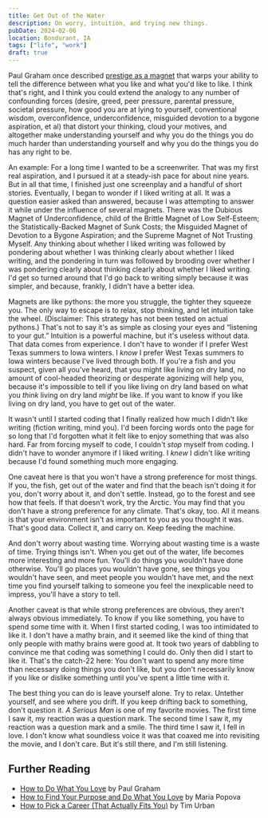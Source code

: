 ```yaml
---
title: Get Out of the Water
description: On worry, intuition, and trying new things.
pubDate: 2024-02-06
location: Bondurant, IA
tags: ["life", "work"]
draft: true
---
```


Paul Graham once described [prestige as a magnet](https://www.paulgraham.com/love.html) that warps your ability to tell the difference between what you like and what you'd like to like. I think that's right, and I think you could extend the analogy to any number of confounding forces (desire, greed, peer pressure, parental pressure, societal pressure, how good you are at lying to yourself, conventional wisdom, overconfidence, underconfidence, misguided devotion to a bygone aspiration, et al) that distort your thinking, cloud your motives, and altogether make understanding yourself and why you do the things you do much harder than understanding yourself and why you do the things you do has any right to be.

An example: For a long time I wanted to be a screenwriter. That was my first real aspiration, and I pursued it at a steady-ish pace for about nine years. But in all that time, I finished just one screenplay and a handful of short stories. Eventually, I began to wonder if I liked writing at all. It was a question easier asked than answered, because I was attempting to answer it while under the influence of several magnets. There was the Dubious Magnet of Underconfidence, child of the Brittle Magnet of Low Self-Esteem; the Statistically-Backed Magnet of Sunk Costs;  the Misguided Magnet of Devotion to a Bygone Aspiration; and the Supreme Magnet of Not Trusting Myself. Any thinking about whether I liked writing was followed by pondering about whether I was thinking clearly about whether I liked writing, and the pondering in turn was followed by brooding over whether I was pondering clearly about thinking clearly about whether I liked writing. I'd get so turned around that I'd go back to writing simply because it was simpler, and because, frankly, I didn't have a better idea.

Magnets are like pythons: the more you struggle, the tighter they squeeze you. The only way to escape is to relax, stop thinking, and let intuition take the wheel. (Disclaimer: This strategy has not been tested on actual pythons.) That's not to say it's as simple as closing your eyes and “listening to your gut.” Intuition is a powerful machine, but it's useless without data. That data comes from experience. I don't have to wonder if I prefer West Texas summers to Iowa winters. I *know* I prefer West Texas summers to Iowa winters because I've lived through both. If you're a fish and you suspect, given all you've heard, that you might like living on dry land, no amount of cool-headed theorizing or desperate agonizing will help you, because it's impossible to tell if you like living on dry land based on what you *think* living on dry land *might* be like. If you want to know if you like living on dry land, you have to get out of the water.

It wasn't until I started coding that I finally realized how much I didn't like writing (fiction writing, mind you). I'd been forcing words onto the page for so long that I'd forgotten what it felt like to enjoy something that was also hard. Far from forcing myself to code, I couldn't *stop* myself from coding. I didn't have to wonder anymore if I liked writing. I *knew* I didn't like writing because I'd found something much more engaging.

One caveat here is that you won't have a strong preference for most things. If you, the fish, get out of the water and find that the beach isn't doing it for you, don't worry about it, and don't settle. Instead, go to the forest and see how that feels. If that doesn't work, try the Arctic. You may find that you don't have a strong preference for any climate. That's okay, too. All it means is that your environment isn't as important to you as you thought it was. That's good data. Collect it, and carry on. Keep feeding the machine.

And don't worry about wasting time. Worrying about wasting time is a waste of time. Trying things isn't. When you get out of the water, life becomes more interesting and more fun. You'll do things you wouldn't have done otherwise. You'll go places you wouldn't have gone, see things you wouldn't have seen, and meet people you wouldn't have met, and the next time you find yourself talking to someone you feel the inexplicable need to impress, you'll have a story to tell.

Another caveat is that while strong preferences are obvious, they aren't always obvious immediately. To know if you like something, you have to spend some time with it. When I first started coding, I was too intimidated to like it. I don't have a mathy brain, and it seemed like the kind of thing that only people with mathy brains were good at. It took two years of dabbling to convince me that coding was something I could do. Only then did I start to like it. That's the catch-22 here: You don't want to spend any more time than necessary doing things you don't like, but you don't necessarily know if you like or dislike something until you've spent a little time with it.

The best thing you can do is leave yourself alone. Try to relax. Untether yourself, and see where you drift. If you keep drifting back to something, don't question it. *A Serious Man* is one of my favorite movies. The first time I saw it, my reaction was a question mark. The second time I saw it, my reaction was a question mark and a smile. The third time I saw it, I fell in love. I don't know what soundless voice it was that coaxed me into revisiting the movie, and I don't care. But it's still there, and I'm still listening.

## Further Reading

- [How to Do What You Love](https://www.paulgraham.com/love.html) by Paul Graham
- [How to Find Your Purpose and Do What You Love](https://www.themarginalian.org/2012/02/27/purpose-work-love/) by Maria Popova
- [How to Pick a Career (That Actually Fits You)](https://waitbutwhy.com/2018/04/picking-career.html) by Tim Urban

